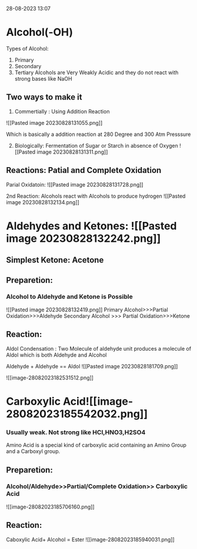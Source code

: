 28-08-2023 13:07

# Alcohol(-OH)
Types of Alcohol:
1. Primary
2. Secondary
3. Tertiary
Alcohols are Very Weakly Acidic and they do not react with strong bases like NaOH

## Two ways to make it


1. Commertially : Using Addition Reaction

![[Pasted image 20230828131055.png]]

Which is basically a addition reaction at 280 Degree and 300 Atm Presssure

2. Biologically: Fermentation of Sugar or Starch in absence of Oxygen
![[Pasted image 20230828131311.png]]

## Reactions: Patial and Complete Oxidation

Parial Oxidatoin: 
![[Pasted image 20230828131728.png]]


2nd Reaction: Alcohols react with Alcohols to produce hydrogen
![[Pasted image 20230828132134.png]]


# Aldehydes and Ketones: ![[Pasted image 20230828132242.png]]

## Simplest Ketone: Acetone
## Preparetion:


### Alcohol to Aldehyde and Ketone is Possible
![[Pasted image 20230828132419.png]]
Primary Alcohol>>>Partial Oxidation>>>Aldehyde
Secondary Alcohol >>> Partial Oxidation>>>Ketone

## Reaction:
Aldol Condensation : Two Molecule of aldehyde unit produces a molecule of Aldol which is both Aldehyde and Alcohol

Aldehyde + Aldehyde == Aldol
![[Pasted image 20230828181709.png]]




![[image-28082023182531512.png]]



# Carboxylic Acid![[image-28082023185542032.png]]
### Usually weak. Not strong like HCl,HNO3,H2SO4


Amino Acid is a special kind of carboxylic acid containing an Amino Group and a Carboxyl group.
## Preparetion:
### Alcohol/Aldehyde>>Partial/Complete Oxidation>> Carboxylic Acid
![[image-28082023185706160.png]]

## Reaction:

Caboxylic Acid+ Alcohol = Ester
![[image-28082023185940031.png]]









